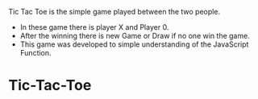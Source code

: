 Tic Tac Toe is the simple game played between the two people.
- In these game there is player X and Player 0.
- After the winning there is new Game or Draw if no one win the game.
- This game was developed to simple understanding of the JavaScript Function.

# Tic-Tac-Toe
